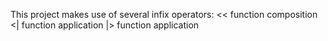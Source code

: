 This project makes use of several infix operators:
	<< function composition
	<| function application
	|> function application
	